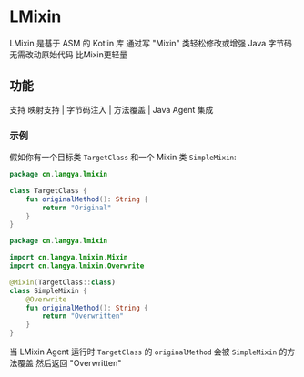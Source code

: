 # LMixin

LMixin 是基于 ASM 的 Kotlin 库 通过写 "Mixin" 类轻松修改或增强 Java 字节码 无需改动原始代码 比Mixin更轻量

## 功能
支持 映射支持 | 字节码注入 | 方法覆盖 | Java Agent 集成

### 示例

假如你有一个目标类 `TargetClass` 和一个 Mixin 类 `SimpleMixin`:

```kotlin:src/main/kotlin/cn/langya/lmixin/TargetClass.kt
package cn.langya.lmixin

class TargetClass {
    fun originalMethod(): String {
        return "Original"
    }
}
```

```kotlin:src/main/kotlin/cn/langya/lmixin/SimpleMixin.kt
package cn.langya.lmixin

import cn.langya.lmixin.Mixin
import cn.langya.lmixin.Overwrite

@Mixin(TargetClass::class)
class SimpleMixin {
    @Overwrite
    fun originalMethod(): String {
        return "Overwritten"
    }
}
```

当 LMixin Agent 运行时 `TargetClass` 的 `originalMethod` 会被 `SimpleMixin` 的方法覆盖 然后返回 "Overwritten"